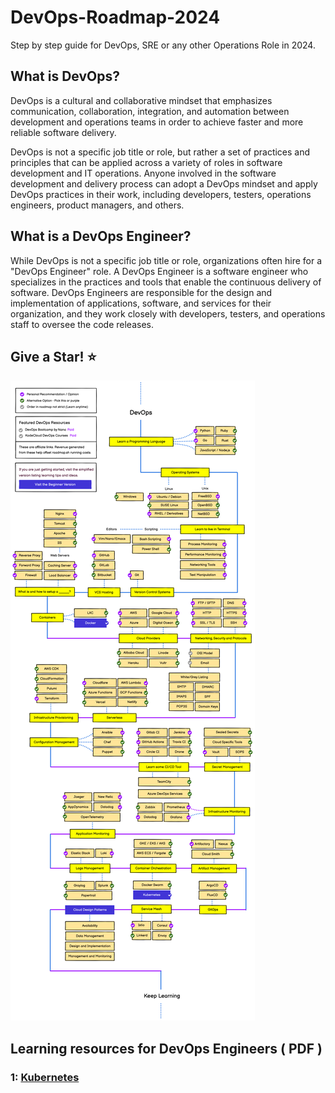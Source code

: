 # DevOps-Roadmap-2024
Step by step guide for DevOps, SRE or any other Operations Role in 2024. 

## What is DevOps?

DevOps is a cultural and collaborative mindset that emphasizes communication, collaboration, integration, and automation between development and operations teams in order to achieve faster and more reliable software delivery.

DevOps is not a specific job title or role, but rather a set of practices and principles that can be applied across a variety of roles in software development and IT operations. Anyone involved in the software development and delivery process can adopt a DevOps mindset and apply DevOps practices in their work, including developers, testers, operations engineers, product managers, and others.

## What is a DevOps Engineer?

While DevOps is not a specific job title or role, organizations often hire for a "DevOps Engineer" role. A DevOps Engineer is a software engineer who specializes in the practices and tools that enable the continuous delivery of software. DevOps Engineers are responsible for the design and implementation of applications, software, and services for their organization, and they work closely with developers, testers, and operations staff to oversee the code releases.

## Give a Star! :star:

![DevOps roadmap](DevOps%20Roadmap.png)

## Learning resources for DevOps Engineers ( PDF ) 

### 1:  [**Kubernetes**](https://media.licdn.com/dms/document/media/D4D1FAQFqHwvYyLNv5Q/feedshare-document-pdf-analyzed/0/1702303436128?e=1703721600&v=beta&t=kjkVNdpF16p4iD1KaMQhkDLxu3duI2jOwGxp4_KsDow)

